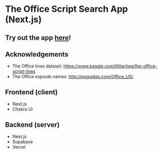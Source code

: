 # The Office Script Search App (Next.js)

## Try out the app [here](https://theofficescriptsearch.vercel.app)!

## Acknowledgements
- The Office lines dataset: https://www.kaggle.com/lillitarhea/the-office-script-lines
- The Office espiode names: http://epguides.com/Office_US/

## Frontend (client)
- Next.js
- Chakra UI

## Backend (server)
- Next.js
- Supabase
- Vercel
